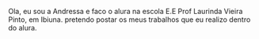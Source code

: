 Ola, eu sou a Andressa e faco o alura na escola E.E Prof Laurinda Vieira Pinto, em Ibiuna. pretendo postar os meus trabalhos que eu realizo dentro do alura.
